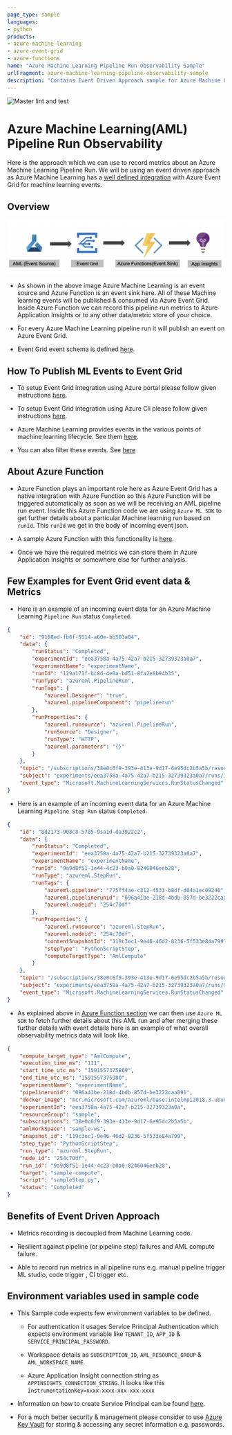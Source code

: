 ```yaml
---
page_type: sample
languages:
- python
products:
- azure-machine-learning
- azure-event-grid
- azure-functions
name: "Azure Machine Learning Pipeline Run Observability Sample"
urlFragment: azure-machine-learning-pipeline-observability-sample
description: "Contains Event Driven Approach sample for Azure Machine Learning pipeline run observability metrics"
---
```


![Master lint and test](https://github.com/Azure-Samples/azure-machine-learning-pipeline-observability-sample/workflows/Master%20lint%20and%20test/badge.svg)

# Azure Machine Learning(AML) Pipeline Run Observability

Here is the approach which we can use to record metrics about an Azure Machine Learning Pipeline Run. We will be using an event driven approach as Azure Machine Learning has a [well defined integration](https://docs.microsoft.com/en-us/azure/machine-learning/how-to-use-event-grid) with Azure Event Grid for machine learning events.

## Overview

![Architecture Overview](images/architecture-overview.png)

* As shown in the above image Azure Machine Learning is an event source and Azure Function is an event sink here. All of these Machine learning events will be published & consumed via Azure Event Grid. Inside Azure Function we can record this pipeline run metrics to Azure Application Insights or to any other data/metric store of your choice.

* For every Azure Machine Learning pipeline run it will publish an event on Azure Event Grid.

* Event Grid event schema is defined [here](https://docs.microsoft.com/en-us/azure/event-grid/event-schema-machine-learning#event-grid-event-schema).

## How To Publish ML Events to Event Grid

* To setup Event Grid integration using Azure portal please follow given instructions [here](https://docs.microsoft.com/en-us/azure/machine-learning/how-to-use-event-grid#set-up-in-azure-portal).

* To setup Event Grid integration using Azure Cli please follow given instructions [here](https://docs.microsoft.com/en-us/azure/machine-learning/how-to-use-event-grid#set-up-with-the-cli).

* Azure Machine Learning provides events in the various points of machine learning lifecycle. See them [here](https://docs.microsoft.com/en-us/azure/machine-learning/how-to-use-event-grid#event-types-for-azure-machine-learning).

* You can also filter these events. See [here](https://docs.microsoft.com/en-us/azure/machine-learning/how-to-use-event-grid#filter--subscribe-to-events)

## About Azure Function

* Azure Function plays an important role here as Azure Event Grid has a native integration with Azure Function so this Azure Function will be triggered automatically as soon as we will be  receiving an AML pipeline run event. Inside this Azure Function code we are using `Azure ML SDK` to get further details about a particular Machine learning run based on `runId`. This `runId` we get in the body of incoming event json.

* A sample Azure Function with this functionality is [here](azure_function_sample).

* Once we have the required metrics we can store them in Azure Application Insights or somewhere else for further analysis.

## Few Examples for Event Grid event data & Metrics

* Here is an example of an incoming event data for an Azure Machine Learning `Pipeline Run` status `Completed`.

```json
{
	"id": "9168ed-fb6f-5514-a60e-bb503a04",
	"data": {
		"runStatus": "Completed",
		"experimentId": "eea3758a-4a75-42a7-b215-32739323a0a7",
		"experimentName": "experimentName",
		"runId": "129a171f-bc8d-4e0a-bd51-8fa2e8b94b35",
		"runType": "azureml.PipelineRun",
		"runTags": {
			"azureml.Designer": "true",
			"azureml.pipelineComponent": "pipelinerun"
		},
		"runProperties": {
			"azureml.runsource": "azureml.PipelineRun",
			"runSource": "Designer",
			"runType": "HTTP",
			"azureml.parameters": "{}"
		}
	},
	"topic": "/subscriptions/38e0c6f9-393e-413e-9d17-6e95dc2b5a5b/resourceGroups/sample/providers/Microsoft.MachineLearningServices/workspaces/sample-ws",
	"subject": "experiments/eea3758a-4a75-42a7-b215-32739323a0a7/runs/129a171f-bc8d-4e0a-bd51-8fa2e8b94b35",
	"event_type": "Microsoft.MachineLearningServices.RunStatusChanged"
}
```

* Here is an example of an incoming event data for an Azure Machine Learning `Pipeline Step Run` status `Completed`.

```json
{
	"id": "8d2173-908c8-5785-9sa1d-da3922c2",
	"data": {
		"runStatus": "Completed",
		"experimentId": "eea3758a-4a75-42a7-b215-32739323a0a7",
		"experimentName": "experimentName",
		"runId": "9a9d8f51-1e44-4c23-b0a0-8246046eeb28",
		"runType": "azureml.StepRun",
		"runTags": {
			"azureml.pipeline": "775ff4ae-c312-4533-b8df-d04a1ec09246",
			"azureml.pipelinerunid": "096a41be-218d-4bdb-857d-be3222caa891",
			"azureml.nodeid": "254c70df"
		},
		"runProperties": {
			"azureml.runsource": "azureml.StepRun",
			"azureml.nodeid": "254c70df",
			"contentSnapshotId": "119c3ec1-9e46-46d2-8236-5f533e84a799",
			"stepType": "PythonScriptStep",
			"computeTargetType": "AmlCompute"
		}
	},
	"topic": "/subscriptions/38e0c6f9-393e-413e-9d17-6e95dc2b5a5b/resourceGroups/sample/providers/Microsoft.MachineLearningServices/workspaces/sample-ws",
	"subject": "experiments/eea3758a-4a75-42a7-b215-32739323a0a7/runs/9a9d8f51-1e44-4c23-b0a0-8246046eeb28",
	"event_type": "Microsoft.MachineLearningServices.RunStatusChanged"
}
```

* As explained above in [Azure Function section](#about-azure-function) we can then use `Azure ML SDK` to fetch further details about this AML run and after merging these further details with event details here is an example of what overall observability metrics data will look like.

```json
{
	"compute_target_type": "AmlCompute",
	"execution_time_ms": "111",
	"start_time_utc_ms": "1591557375869",
	"end_time_utc_ms": "1591557375980",
	"experimentName": "experimentName",
	"pipelinerunid": "096a41be-218d-4bdb-857d-be3222caa891",
	"docker_image": "mcr.microsoft.com/azureml/base:intelmpi2018.3-ubuntu16.04",
	"experimentId": "eea3758a-4a75-42a7-b215-32739323a0a",
	"resourceGroup": "sample",
	"subscriptions": "38e0c6f9-393e-413e-9d17-6e95dc2b5a5b",
	"amlWorkSpace": "sample-ws",
	"snapshot_id": "119c3ec1-9e46-46d2-8236-5f533e84a799",
	"step_type": "PythonScriptStep",
	"run_type": "azureml.StepRun",
	"node_id": "254c70df",
	"run_id": "9a9d8f51-1e44-4c23-b0a0-8246046eeb28",
	"target": "sample-compute",
	"script": "sampleStep.py",
	"status": "Completed"
}
```

## Benefits of Event Driven Approach

* Metrics recording is decoupled from Machine Learning code.

* Resilient against pipeline (or pipeline step) failures and AML compute failure.

* Able to record run metrics in all pipeline runs e.g. manual pipeline trigger ML studio, code trigger , CI trigger etc.

## Environment variables used in sample code

* This Sample code expects few environment variables to be defined.

  * For authentication it usages Service Principal Authentication which expects environment variable like `TENANT_ID`, `APP_ID` & `SERVICE_PRINCIPAL_PASSWORD`.

  * Workspace details as `SUBSCRIPTION_ID`, `AML_RESOURCE_GROUP` & `AML_WORKSPACE_NAME`.

  * Azure Application Insight connection string as `APPINSIGHTS_CONNECTION_STRING`. It looks like this `InstrumentationKey=xxxx-xxxx-xxx-xxx-xxxx`

* Information on how to create Service Principal can be found [here](https://docs.microsoft.com/en-us/azure/active-directory/develop/howto-create-service-principal-portal).

* For a much better security & management please consider to use [Azure Key Vault](https://azure.microsoft.com/en-us/services/key-vault/) for storing & accessing any secret information e.g. passwords.
